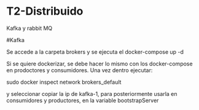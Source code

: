 # T2-Distribuido
Kafka y rabbit MQ

#Kafka

Se accede a la carpeta brokers y se ejecuta el docker-compose up -d

Si se quiere dockerizar, se debe hacer lo mismo con los docker-compose en prodoctores y consumidores. Una vez dentro ejecutar:

sudo docker inspect network brokers_default

y seleccionar copiar la ip de kafka-1, para posteriormente usarla en consumidores y productores, en la variable bootstrapServer


